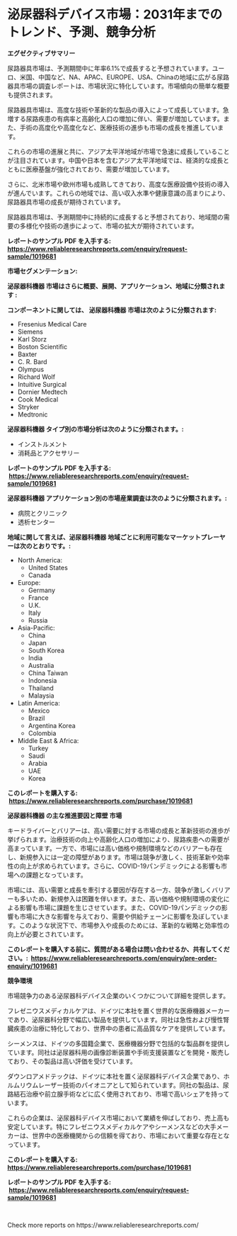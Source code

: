 <p><h1>泌尿器科デバイス市場：2031年までのトレンド、予測、競争分析</h1></p><p><strong>エグゼクティブサマリー</strong></p>
<p><p>尿路器具市場は、予測期間中に年率6.1%で成長すると予想されています。ユーロ、米国、中国など、NA、APAC、EUROPE、USA、Chinaの地域に広がる尿路器具市場の調査レポートは、市場状況に特化しています。市場傾向の簡単な概要も提供されます。 </p><p>尿路器具市場は、高度な技術や革新的な製品の導入によって成長しています。急増する尿路疾患の有病率と高齢化人口の増加に伴い、需要が増加しています。また、手術の高度化や高度化など、医療技術の進歩も市場の成長を推進しています。</p><p>これらの市場の進展と共に、アジア太平洋地域が市場で急速に成長していることが注目されています。中国や日本を含むアジア太平洋地域では、経済的な成長とともに医療基盤が強化されており、需要が増加しています。</p><p>さらに、北米市場や欧州市場も成熟してきており、高度な医療設備や技術の導入が進んでいます。これらの地域では、高い収入水準や健康意識の高まりにより、尿路器具市場の成長が期待されています。</p><p>尿路器具市場は、予測期間中に持続的に成長すると予想されており、地域間の需要の多様化や技術の進歩によって、市場の拡大が期待されています。</p></p>
<p><strong>レポートのサンプル PDF を入手する: <a href="https://www.reliableresearchreports.com/enquiry/request-sample/1019681">https://www.reliableresearchreports.com/enquiry/request-sample/1019681</a></strong></p>
<p><strong>市場セグメンテーション:</strong></p>
<p><strong> 泌尿器科機器 市場はさらに概要、展開、アプリケーション、地域に分類されます :</strong></p>
<p><strong>コンポーネントに関しては、 泌尿器科機器 市場は次のように分類されます: &nbsp;</strong></p>
<p><ul><li>Fresenius Medical Care</li><li>Siemens</li><li>Karl Storz</li><li>Boston Scientific</li><li>Baxter</li><li>C. R. Bard</li><li>Olympus</li><li>Richard Wolf</li><li>Intuitive Surgical</li><li>Dornier Medtech</li><li>Cook Medical</li><li>Stryker</li><li>Medtronic</li></ul></p>
<p><strong> 泌尿器科機器 タイプ別の市場分析は次のように分類されます。:</strong></p>
<p><ul><li>インストルメント</li><li>消耗品とアクセサリー</li></ul></p>
<p><strong>レポートのサンプル PDF を入手する: &nbsp;<a href="https://www.reliableresearchreports.com/enquiry/request-sample/1019681">https://www.reliableresearchreports.com/enquiry/request-sample/1019681</a></strong></p>
<p><strong> 泌尿器科機器 アプリケーション別の市場産業調査は次のように分類されます。:</strong></p>
<p><ul><li>病院とクリニック</li><li>透析センター</li></ul></p>
<p><strong>地域に関して言えば、泌尿器科機器 地域ごとに利用可能なマーケットプレーヤーは次のとおりです。:</strong></p>
<p><ul>
    <li>
        North America:
        <ul>
            <li>United States</li>
            <li>Canada</li>
        </ul>
    </li>
    <li>
        Europe:
        <ul>
            <li>Germany</li>
            <li>France</li>
            <li>U.K.</li>
            <li>Italy</li>
            <li>Russia</li>
        </ul>
    </li>
    <li>
        Asia-Pacific:
        <ul>
            <li>China</li>
            <li>Japan</li>
            <li>South Korea</li>
            <li>India</li>
            <li>Australia</li>
            <li>China Taiwan</li>
            <li>Indonesia</li>
            <li>Thailand</li>
            <li>Malaysia</li>
        </ul>
    </li>
    <li>
        Latin America:
        <ul>
            <li>Mexico</li>
            <li>Brazil</li>
            <li>Argentina Korea</li>
            <li>Colombia</li>
        </ul>
    </li>
    <li>
        Middle East & Africa:
        <ul>
            <li>Turkey</li>
            <li>Saudi</li>
            <li>Arabia</li>
            <li>UAE</li>
            <li>Korea</li>
        </ul>
    </li>
    </ul></p>
<p><strong>このレポートを購入する: &nbsp;<a href="https://www.reliableresearchreports.com/purchase/1019681">https://www.reliableresearchreports.com/purchase/1019681</a></strong></p>
<p><strong>泌尿器科機器 の主な推進要因と障壁 市場</strong></p>
<p><p>キードライバーとバリアーは、高い需要に対する市場の成長と革新技術の進歩が挙げられます。治療技術の向上や高齢化人口の増加により、尿路疾患への需要が高まっています。一方で、市場には高い価格や規制環境などのバリアーも存在し、新規参入には一定の障壁があります。市場は競争が激しく、技術革新や効率性の向上が求められています。さらに、COVID-19パンデミックによる影響も市場への課題となっています。</p><p>市場には、高い需要と成長を牽引する要因が存在する一方、競争が激しくバリアーも多いため、新規参入は困難を伴います。また、高い価格や規制環境の変化による影響も市場に課題を生じさせています。また、COVID-19パンデミックの影響も市場に大きな影響を与えており、需要や供給チェーンに影響を及ぼしています。このような状況下で、市場参入や成長のためには、革新的な戦略と効率性の向上が必要とされています。</p></p>
<p><strong>このレポートを購入する前に、質問がある場合は問い合わせるか、共有してください。:&nbsp; <a href="https://www.reliableresearchreports.com/enquiry/pre-order-enquiry/1019681">https://www.reliableresearchreports.com/enquiry/pre-order-enquiry/1019681</a></strong></p>
<p><strong>競争環境</strong></p>
<p><p>市場競争力のある泌尿器科デバイス企業のいくつかについて詳細を提供します。</p><p>フレゼニウスメディカルケアは、ドイツに本社を置く世界的な医療機器メーカーであり、泌尿器科分野で幅広い製品を提供しています。同社は急性および慢性腎臓疾患の治療に特化しており、世界中の患者に高品質なケアを提供しています。</p><p>シーメンスは、ドイツの多国籍企業で、医療機器分野で包括的な製品群を提供しています。同社は泌尿器科用の画像診断装置や手術支援装置などを開発・販売しており、その製品は高い評価を受けています。</p><p>ダウンロアメドテックは、ドイツに本社を置く泌尿器科デバイス企業であり、ホルムリウムレーザー技術のパイオニアとして知られています。同社の製品は、尿路結石治療や前立腺手術などに広く使用されており、市場で高いシェアを持っています。</p><p>これらの企業は、泌尿器科デバイス市場において業績を伸ばしており、売上高も安定しています。特にフレゼニウスメディカルケアやシーメンスなどの大手メーカーは、世界中の医療機関からの信頼を得ており、市場において重要な存在となっています。</p></p>
<p><strong>このレポートを購入する: &nbsp; <a href="https://www.reliableresearchreports.com/purchase/1019681">https://www.reliableresearchreports.com/purchase/1019681</a></strong></p>
<p><strong>レポートのサンプル PDF を入手する: &nbsp;<a href="https://www.reliableresearchreports.com/enquiry/request-sample/1019681">https://www.reliableresearchreports.com/enquiry/request-sample/1019681</a></strong><strong></strong></p>
<p>&nbsp;</p>
<p>Check more reports on https://www.reliableresearchreports.com/</p>